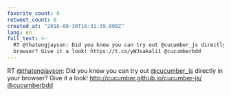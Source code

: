 ```yaml
---
favorite_count: 0
retweet_count: 0
created_at: "2018-08-30T16:31:39.000Z"
lang: en
full_text: >-
  RT @thatengjayson: Did you know you can try out @cucumber_js directly in your
  browser? Give it a look! https://t.co/yWJsakali1 @cucumberbdd
---
```


RT [@thatengjayson](https://twitter.com/thatengjayson): Did you know you can try
out [@cucumber_js](https://twitter.com/cucumber_js) directly in your browser?
Give it a look! <http://cucumber.github.io/cucumber-js/>
[@cucumberbdd](https://twitter.com/cucumberbdd)
